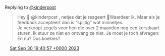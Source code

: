 Replying to [@kinderpost](https://twitter.com/kinderpost/status/1707451362072543683)

> Hey 👋 @kinderpost , netjes dat je reageert 👏Waardeer ik\. Maar als je feedback accepteert dan is “spijtig” wat minnetjes\.   
> Je verkoopt zegels voor hen die over 2 maanden nog een kerstkaart sturen\. Ik stuur ze niet en ontvang ze niet\. Je moet je toch afvragen: En nu? Dus:koekies?

<img src="../../media/tweet.ico" width="12" /> [Sat Sep 30 19:40:57 +0000 2023](https://twitter.com/DromerDenker/status/1708205311331389797)